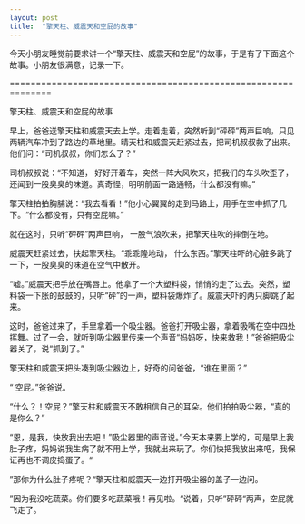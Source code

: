 ```yaml
---
layout: post
title:  "擎天柱、威震天和空屁的故事"
---
```


今天小朋友睡觉前要求讲一个“擎天柱、威震天和空屁”的故事，于是有了下面这个故事。小朋友很满意，记录一下。

==============================================================

擎天柱、威震天和空屁的故事

 早上，爸爸送擎天柱和威震天去上学。走着走着，突然听到“砰砰”两声巨响，只见两辆汽车冲到了路边的草地里。晴天柱和威震天赶紧过去，把司机叔叔救了出来。他们问：“司机叔叔，你们怎么了？”

司机叔叔说：“不知道， 好好开着车，突然一阵大风吹来，把我们的车头吹歪了，还闻到一股臭臭的味道。真奇怪，明明前面一路通畅，什么都没有嘛。”

擎天柱拍拍胸脯说：“我去看看！”他小心翼翼的走到马路上，用手在空中抓了几下。“什么都没有，只有空屁嘛。”

就在这时，只听“砰砰”两声巨响， 一股气浪吹来，把擎天柱吹的摔倒在地。

威震天赶紧过去，扶起擎天柱。“乖乖隆地动， 什么东西。”擎天柱吓的心脏多跳了一下，一股臭臭的味道在空气中散开。

“嘘。”威震天把手放在嘴唇上。他拿了一个大塑料袋，悄悄的走了过去。突然，塑料袋一下胀的鼓鼓的，只听“砰”的一声，塑料袋爆炸了。威震天吓的两只脚跳了起来。

这时，爸爸过来了，手里拿着一个吸尘器。爸爸打开吸尘器，拿着吸嘴在空中四处挥舞。过了一会，就听到吸尘器里传来一个声音“妈妈呀，快来救我！”爸爸把吸尘器关了，说“抓到了。”

擎天柱和威震天把头凑到吸尘器边上，好奇的问爸爸，“谁在里面？” 

“ 空屁。”爸爸说。

“什么？！空屁？”擎天柱和威震天不敢相信自己的耳朵。他们拍拍吸尘器，“真的是你么？”

“恩，是我，快放我出去吧！”吸尘器里的声音说。”今天本来要上学的，可是早上我肚子疼，妈妈说我生病了就不用上学，我就出来玩了。你们快把我放出来吧，我保证再也不调皮捣蛋了。“

”那你为什么肚子疼呢？“擎天柱和威震天一边打开吸尘器的盖子一边问。

”因为我没吃蔬菜。你们要多吃蔬菜哦！再见啦。“说着，只听”砰砰“两声，空屁就飞走了。